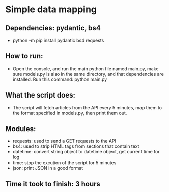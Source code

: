 # Simple data mapping

## Dependencies: pydantic, bs4
* python -m pip install pydantic bs4 requests

## How to run:
* Open the console, and run the main python file named main.py, make sure models.py is also in the same directory, and that dependencies are installed. Run this command:
	python main.py

## What the script does:
* The script will fetch articles from the API every 5 minutes, map them to the format specified in models.py, then print them out.

## Modules:
* requests: used to send a GET requests to the API
* bs4: used to strip HTML tags from sections that contain text
* datetime: convert string object to datetime object, get current time for log
* time: stop the excution of the script for 5 minutes
* json: print JSON in a good format

## Time it took to finish: 3 hours
